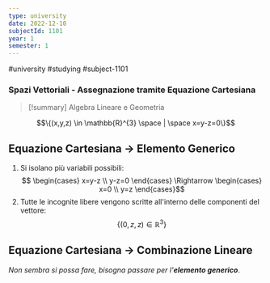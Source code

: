 ```yaml
---
type: university
date: 2022-12-10
subjectId: 1101
year: 1
semester: 1
---
```

#university #studying #subject-1101
### Spazi Vettoriali - Assegnazione tramite Equazione Cartesiana
> [!summary] Algebra Lineare e Geometria

$$\{(x,y,z) \in \mathbb{R}^{3} \space | \space x=y-z=0\}$$
## Equazione Cartesiana $\to$ Elemento Generico
1. Si isolano più variabili possibili:
	$$
\begin{cases}
x=y-z \\
y-z=0
\end{cases} \Rightarrow \begin{cases}
x=0 \\
y=z
\end{cases}$$
2. Tutte le incognite libere vengono scritte all'interno delle componenti del vettore:
$$\{(0,z,z) \in \mathbb{R}^{3} \}$$
## Equazione Cartesiana $\to$ Combinazione Lineare

*Non sembra si possa fare, bisogna passare per l'**elemento generico***.
